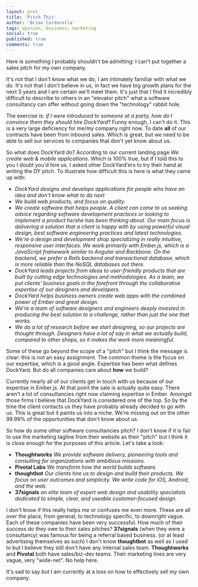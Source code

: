```yaml
---
layout: post
title: 'Pitch This'
author: 'Brian Cardarella'
tags: opinion, business, marketing
social: true
published: true
comments: true
---
```


Here is something I probably shouldn't be admitting: I can't put
together a sales pitch for my own company.

It's not that I don't know what we do, I am intimately familiar with
what we do. It's not that I don't believe in us, in fact we
have big growth plans for the next 3 years and I am certain we'll meet
them. It's just that I find it incredibly difficult to describe to
others in an "elevator pitch" what a software consultancy can offer
without going down the "technology" rabbit hole.

The exercise is: *if I were introduced to someone at a party, how do I convince them they should 
hire DockYard*? Funny enough, I can't do it. This is a very large
deficiency for me/my company right now. To date **all** of our
contracts have been from inbound sales. Which is great, but we need to
be able to sell our services to companies that don't yet know about us.

So what does DockYard do? According to our current landing page *We
create web & mobile applications*. Which is 100% true, but if I told
this to you I doubt you'd hire us. I asked other DockYard'ers to try
their hand at writing the DY pitch. To illustrate how difficult this is
here is what they came up with:

* *DockYard designs and develops applications for people who have an idea and don't know what to do next*
* *We build web products, and focus on quality.*
* *We create software that helps people. A client can come to us seeking advice regarding software development practices or looking to implement a product he/she has been thinking about. Our main focus is delivering a solution that a client is happy with by using powerful visual design, best software engineering practices and latest technologies.*
* *We're a design and development shop specializing in really intuitive, responsive user interfaces. We work primarily with Ember.js, which is a JavaScript framework similar to Angular and Backbone. On the backend, we prefer a Rails backend and transactional database, which is more reliable than the NoSQL databases out there.*
* *DockYard leads projects from ideas to user-friendly products that are built by cutting edge technologies and methodologies. As a team, we put clients' business goals in the forefront through the collaborative expertise of our designers and developers.*
* *DockYard helps business owners create web apps with the combined power of Ember and great design.*
* *We're a team of software designers and engineers deeply invested in producing the best solution to a challenge, rather than just the one that works.*
* *We do a lot of research before we start designing, so our projects are thought through. Designers have a lot of say in what we actually build, compared to other shops, so it makes the work more meaningful.*

Some of these go beyond the scope of a "pitch" but I think the message is clear: this is not an easy assignment. 
The common theme is the focus on our expertise, which is a good angle. Expertise has been what defines DockYard.
But do all companies care about **how** we build? 

Currently nearly all of our clients get in touch with us because
of our expertise in Ember.js. At that point the sale is
actually quite easy. There aren't a lot of consultancies right now
claiming expertise in Ember. Amongst those firms I believe that
DockYard is considered one of the top. So by the time the client
contacts us they have probably already decided to go with us. This is
great but it paints us into a niche. We're missing out on the other
99.99% of the opportunities that don't know about us.

So how do some other software consultancies pitch? I don't know if it is
fair to use the marketing tagline from their website as their "pitch"
but I think it is close enough for the purposes of this article. Let's
take a look:

* **Thoughtworks** *We provide software delivery, pioneering tools and
  consulting for organizations with ambitious missions.*
* **Pivotal Labs** *We transform how the world builds software.*
* **thoughtbot** *Our clients hire us to design and build their
  products. We focus on user outcomes and simplicity. We write code for
iOS, Android, and the web.*
* **37signals** *an elite team of expert web design and usability
  specialists dedicated to simple, clear, and useable customer-focused
design.*

I don't know if this really helps me or confuses me even more. These are
all over the place, from general, to technology specific, to downright
vague. Each of these companies have been very successful. How much of
their success do they owe to their sales pitches? **37signals** (when
they were a consultancy) was famous for being a referral based business.
(or at least advertising themselves as such) I don't know **thoughtbot**
as well as I used to but I believe they still don't have any internal
sales team. **Thoughtworks** and **Pivotal** both have sales/biz-dev
teams. Their marketing lines are very vague, very "wide-net". No help
here.

It's sad to say but I am currently at a loss on how to effectively sell my own company. 
